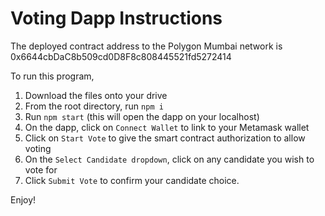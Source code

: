 # Voting Dapp Instructions

The deployed contract address to the Polygon Mumbai network is
0x6644cbDaC8b509cd0D8F8c808445521fd5272414

To run this program,

1. Download the files onto your drive
2. From the root directory, run `npm i`
3. Run `npm start` (this will open the dapp on your localhost)
4. On the dapp, click on `Connect Wallet` to link to your Metamask wallet
5. Click on `Start Vote` to give the smart contract authorization to allow voting
6. On the `Select Candidate dropdown`, click on any candidate you wish to vote for
7. Click `Submit Vote` to confirm your candidate choice.

Enjoy!

